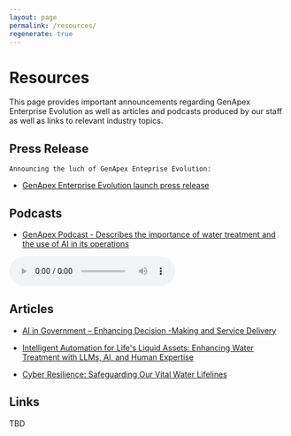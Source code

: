 ```yaml
---
layout: page
permalink: /resources/
regenerate: true
---
```


# Resources
This page provides important announcements regarding GenApex Enterprise Evolution as well as articles and podcasts produced by our staff as well as links to relevant industry topics.

## Press Release
	Announcing the luch of GenApex Enteprise Evolution:
  * [GenApex Enterprise Evolution launch press release](https://sway.cloud.microsoft/FGh98RqbYSEoCuxr?ref=Link)

## Podcasts
* [GenApex Podcast - Describes the importance of water treatment and the use of AI in its operations]()

<audio controls>
  <source src="/assets/Podcasts/GenApex.mp3" type="audio/mpeg">
  Your browser does not support the audio element.
</audio>


## Articles

  * [AI in Government – Enhancing Decision -Making and Service Delivery](https://https://sway.cloud.microsoft/IeYx2x5bQgtOqBIv?ref=Link)  

  * [Intelligent Automation for Life's Liquid Assets: Enhancing Water Treatment with LLMs, AI, and Human Expertise](https://sway.cloud.microsoft/d31ya30itO2AQPf9?authoringPlay=true&publish)

  * [Cyber Resilience: Safeguarding Our Vital Water Lifelines](https://sway.cloud.microsoft/yg2zs9ShQox9ooZ3?authoringPlay=true&publish)

## Links

TBD

